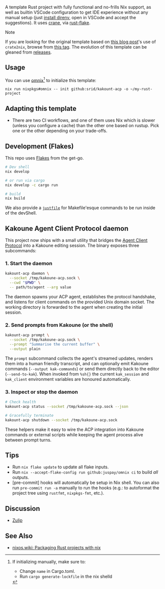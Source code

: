 A template Rust project with fully functional and no-frills Nix support, as well as builtin VSCode configuration to get IDE experience without any manual setup (just [install direnv](https://nixos.asia/en/direnv), open in VSCode and accept the suggestions). It uses [crane](https://crane.dev/), via [rust-flake](https://github.com/juspay/rust-flake).

> [!NOTE]
> If you are looking for the original template based on [this blog post](https://srid.ca/rust-nix)'s use of `crate2nix`, browse from [this tag](https://github.com/srid/kakount-acp/tree/crate2nix). The evolution of this template can be gleaned from [releases](https://github.com/srid/kakount-acp/releases).

## Usage

You can use [omnix](https://omnix.page/om/init.html)[^omnix] to initialize this template:
```
nix run nixpkgs#omnix -- init github:srid/kakount-acp -o ~/my-rust-project
```

[^omnix]: If initializing manually, make sure to:
    - Change `name` in Cargo.toml.
    - Run `cargo generate-lockfile` in the nix shelld

## Adapting this template

- There are two CI workflows, and one of them uses Nix which is slower (unless you configure a cache) than the other one based on rustup. Pick one or the other depending on your trade-offs.

## Development (Flakes)

This repo uses [Flakes](https://nixos.asia/en/flakes) from the get-go.

```bash
# Dev shell
nix develop

# or run via cargo
nix develop -c cargo run

# build
nix build
```

We also provide a [`justfile`](https://just.systems/) for Makefile'esque commands to be run inside of the devShell.

## Kakoune Agent Client Protocol daemon

This project now ships with a small utility that bridges the [Agent Client Protocol](https://agentclientprotocol.com/) into a Kakoune editing session. The binary exposes three subcommands:

### 1. Start the daemon

```bash
kakount-acp daemon \
  --socket /tmp/kakoune-acp.sock \
  --cwd "$PWD" \
  -- path/to/agent --arg value
```

The daemon spawns your ACP agent, establishes the protocol handshake, and listens for client commands on the provided Unix domain socket. The working directory is forwarded to the agent when creating the initial session.

### 2. Send prompts from Kakoune (or the shell)

```bash
kakount-acp prompt \
  --socket /tmp/kakoune-acp.sock \
  --prompt "Summarise the current buffer" \
  --output plain
```

The `prompt` subcommand collects the agent's streamed updates, renders them into a human friendly transcript, and can optionally emit Kakoune commands (`--output kak-commands`) or send them directly back to the editor (`--send-to-kak`). When invoked from `%sh{}` the current `kak_session` and `kak_client` environment variables are honoured automatically.

### 3. Inspect or stop the daemon

```bash
# Check health
kakount-acp status --socket /tmp/kakoune-acp.sock --json

# Gracefully terminate
kakount-acp shutdown --socket /tmp/kakoune-acp.sock
```

These helpers make it easy to wire the ACP integration into Kakoune commands or external scripts while keeping the agent process alive between prompt turns.

## Tips

- Run `nix flake update` to update all flake inputs.
- Run `nix --accept-flake-config run github:juspay/omnix ci` to build _all_ outputs.
- [pre-commit] hooks will automatically be setup in Nix shell. You can also run `pre-commit run -a` manually to run the hooks (e.g.: to autoformat the project tree using `rustfmt`, `nixpkgs-fmt`, etc.).

## Discussion

- [Zulip](https://nixos.zulipchat.com/#narrow/stream/413950-nix)

## See Also

- [nixos.wiki: Packaging Rust projects with nix](https://nixos.wiki/wiki/Rust#Packaging_Rust_projects_with_nix)
